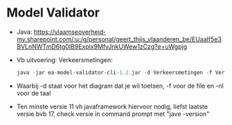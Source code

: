# Model Validator
* Java: https://vlaamseoverheid-my.sharepoint.com/:u:/g/personal/geert_thijs_vlaanderen_be/EUaaIf5e3BVLnNWTmD6tg0IB9Explx9MfyJnkUWew1zCzg?e=uWgpjg
* Vb uitvoering: Verkeersmetingen:

  ```java
  java -jar ea-model-validator-cli-1.2.jar -d Verkeersmetingen -f Verkeersmetingen.eap -l nl
  ```

* Waarbij -d staat voor het diagram dat je wil toetsen, -f voor de file en -nl voor de taal
* Ten minste versie 11 vh javaframework hiervoor nodig, liefst laatste versie bvb 17, check versie in command prompt met "jave -version"
